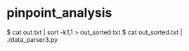 # pinpoint_analysis
$ cat out.txt | sort -k1,1 > out_sorted.txt
$ cat out_sorted.txt | ./data_parser3.py

